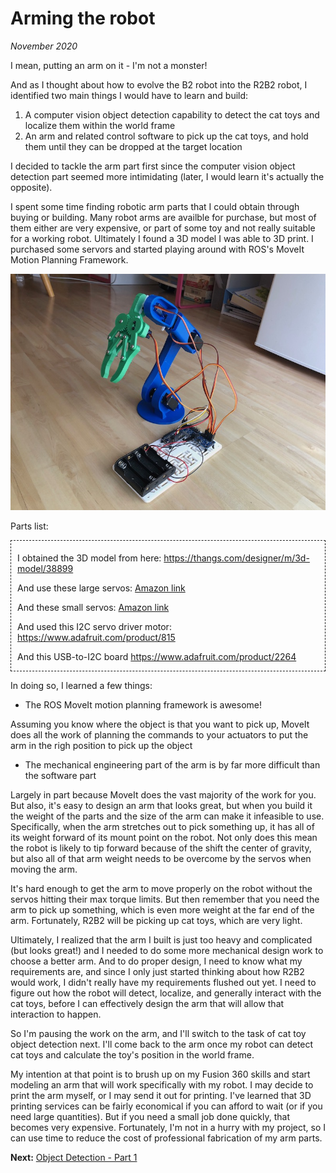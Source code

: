 # Arming the robot
_November 2020_

I mean, putting an arm on it - I'm not a monster!

And as I thought about how to evolve the B2 robot into the R2B2 robot, I identified two main things I would have to learn and build:

1) A computer vision object detection capability to detect the cat toys and localize them within the world frame
2) An arm and related control software to pick up the cat toys, and hold them until they can be dropped at the target location

I decided to tackle the arm part first since the computer vision object detection part seemed more intimidating (later, I would learn it's actually the opposite). 

I spent some time finding robotic arm parts that I could obtain through buying or building. Many robot arms are availble for purchase, but most of them either are very expensive, or part of some toy and not really suitable for a working robot. Ultimately I found a 3D model I was able to 3D print. I purchased some servors and started playing around with ROS's MoveIt Motion Planning Framework.

![](../images/initial_arm_prototype.jpeg)

Parts list:
<div style="border: 1px dashed; padding: 5px 10px 0px 10px; margin-bottom: 10px">

I obtained the 3D model from here: https://thangs.com/designer/m/3d-model/38899

And use these large servos: [Amazon link](https://www.amazon.com/gp/product/B07F7YZW7Q/ref=ppx_yo_dt_b_search_asin_title?ie=UTF8&th=1)

And these small servos: [Amazon link](https://www.amazon.com/gp/product/B07MLR1498/ref=ppx_yo_dt_b_search_asin_title?ie=UTF8&psc=1)

And used this I2C servo driver motor: https://www.adafruit.com/product/815

And this USB-to-I2C board https://www.adafruit.com/product/2264
</div>


In doing so, I learned a few things:

* The ROS MoveIt motion planning framework is awesome! 

Assuming you know where the object is that you want to pick up, MoveIt does all the work of planning the commands to your actuators to put the arm in the righ position to pick up the object
* The mechanical engineering part of the arm is by far more difficult than the software part

Largely in part because MoveIt does the vast majority of the work for you. But also, it's easy to design an arm that looks great, but when you build it the weight of the parts and the size of the arm can make it infeasible to use. Specifically, when the arm stretches out to pick something up, it has all of its weight forward of its mount point on the robot. Not only does this mean the robot is likely to tip forward because of the shift the center of gravity, but also all of that arm weight needs to be overcome by the servos when moving the arm.

It's hard enough to get the arm to move properly on the robot without the servos hitting their max torque limits. But then remember that you need the arm to pick up something, which is even more weight at the far end of the arm. Fortunately, R2B2 will be picking up cat toys, which are very light.

Ultimately, I realized that the arm I built is just too heavy and complicated (but looks great!) and I needed to do some more mechanical design work to choose a better arm. And to do proper design, I need to know what my requirements are, and since I only just started thinking about how R2B2 would work, I didn't really have my requirements flushed out yet. I need to figure out how the robot will detect, localize, and generally interact with the cat toys, before I can effectively design the arm that will allow that interaction to happen.

So I'm pausing the work on the arm, and I'll switch to the task of cat toy object detection next. I'll come back to the arm once my robot can detect cat toys and calculate the toy's position in the world frame. 

My intention at that point is to brush up on my Fusion 360 skills and start modeling an arm that will work specifically with my robot. I may decide to print the arm myself, or I may send it out for printing. I've learned that 3D printing services can be fairly economical if you can afford to wait (or if you need large quantities). But if you need a small job done quickly, that becomes very expensive. Fortunately, I'm not in a hurry with my project, so I can use time to reduce the cost of professional fabrication of my arm parts.

**Next:** [Object Detection - Part 1](/r2b2/initial-design/yolo-obj-detection-1)